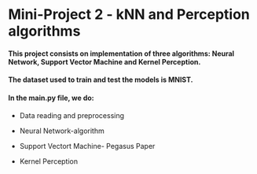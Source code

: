 # Mini-Project 2 - kNN and Perception algorithms
#### This project consists on implementation of three algorithms: Neural Network, Support Vector Machine and Kernel Perception.
#### The dataset used to train and test the models is MNIST. 


#### In the main.py file, we do:
* Data reading and preprocessing


* Neural Network-algorithm


* Support Vectort Machine- Pegasus Paper


* Kernel Perception
